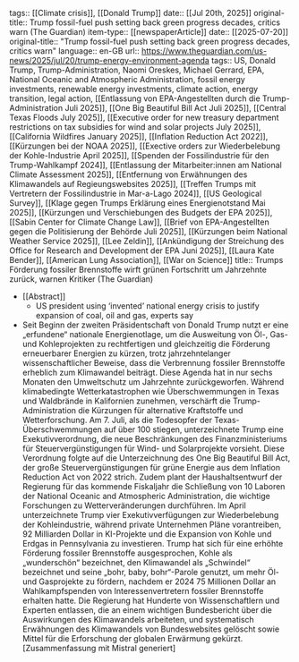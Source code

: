 tags:: [[Climate crisis]], [[Donald Trump]]
date:: [[Jul 20th, 2025]]
original-title:: Trump fossil-fuel push setting back green progress decades, critics warn (The Guardian)
item-type:: [[newspaperArticle]]
date:: [[2025-07-20]]
original-title:: "Trump fossil-fuel push setting back green progress decades, critics warn"
language:: en-GB
url:: https://www.theguardian.com/us-news/2025/jul/20/trump-energy-environment-agenda
tags::  US, Donald Trump, Trump-Administration, Naomi Oreskes, Michael Gerrard, EPA, National Oceanic and Atmospheric Administration, fossil energy investments, renewable energy investments, climate action, energy transition, legal action,  [[Entlassung von EPA-Angestellten durch die Trump-Administration Juli 2025]], [[One Big Beautiful Bill Act Juli 2025]], [[Central Texas Floods July 2025]], [[Executive order for new treasury department restrictions on tax subsidies for wind and solar projects July 2025]], [[California Wildfires January 2025]], [[Inflation Reduction Act 2022]], [[Kürzungen bei der NOAA 2025]], [[Exective orders zur Wiederbelebung der Kohle-Industrie April 2025]], [[Spenden der Fossilindustrie für den Trump-Wahlkampf 2024]], [[Entlassung der Mitarbeiter:innen am National Climate Assessment 2025]], [[Entfernung von Erwähnungen des Klimawandels auf Regieungswebsites 2025]], [[Treffen Trumps mit Vertretern der Fossilindustrie in Mar-a-Lago 2024]], [[US Geological Survey]], [[Klage gegen Trumps Erklärung eines Energienotstand Mai 2025]], [[Kürzungen und Verschiebungen des Budgets der EPA 2025]], [[Sabin Center for Climate Change Law]], [[Brief von EPA-Angestellten gegen die Politisierung der Behörde Juli 2025]], [[Kürzungen beim National Weather Service 2025]], [[Lee Zeldin]], [[Ankündigung der Streichung des Office for Research and Development der EPA Juni 2025]], [[Laura Kate Bender]], [[American Lung Association]], [[War on Science]] 
title:: Trumps Förderung fossiler Brennstoffe wirft grünen Fortschritt um Jahrzehnte zurück, warnen Kritiker (The Guardian)

- [[Abstract]]
	- US president using ‘invented’ national energy crisis to justify expansion of coal, oil and gas, experts say
- Seit Beginn der zweiten Präsidentschaft von Donald Trump nutzt er 
  eine „erfundene“ nationale Energienotlage, um die Ausweitung von Öl-, Gas- und Kohleprojekten zu rechtfertigen und gleichzeitig die Förderung erneuerbarer Energien zu kürzen, trotz jahrzehntelanger 
  wissenschaftlicher Beweise, dass die Verbrennung fossiler Brennstoffe erheblich zum Klimawandel beiträgt. Diese Agenda hat in nur sechs Monaten den Umweltschutz um Jahrzehnte zurückgeworfen. Während klimabedingte Wetterkatastrophen wie Überschwemmungen in Texas und Waldbrände in Kalifornien zunehmen, verschärft die Trump-Administration  die Kürzungen für alternative Kraftstoffe und Wetterforschung. Am 7.  Juli, als die Todesopfer der Texas-Überschwemmungen auf über 100 
  stiegen, unterzeichnete Trump eine Exekutivverordnung, die neue 
  Beschränkungen des Finanzministeriums für Steuervergünstigungen für Wind- und Solarprojekte vorsieht. Diese Verordnung folgte auf die 
  Unterzeichnung des One Big Beautiful Bill Act, der große 
  Steuervergünstigungen für grüne Energie aus dem Inflation Reduction Act von 2022 strich. Zudem plant der Haushaltsentwurf der Regierung für das  kommende Fiskaljahr die Schließung von 10 Laboren der National Oceanic and Atmospheric Administration, die wichtige Forschungen zu Wetterveränderungen durchführen. Im April unterzeichnete Trump vier Exekutivverfügungen zur Wiederbelebung der Kohleindustrie, während private Unternehmen Pläne vorantreiben, 92 Milliarden Dollar in KI-Projekte und die Expansion von Kohle und Erdgas in Pennsylvania zu investieren. Trump hat sich für eine erhöhte Förderung fossiler Brennstoffe ausgesprochen, Kohle als „wunderschön“ bezeichnet, den 
  Klimawandel als „Schwindel“ bezeichnet und seine „bohr, baby, 
  bohr“-Parole genutzt, um mehr Öl- und Gasprojekte zu fördern, nachdem er 2024 75 Millionen Dollar an Wahlkampfspenden von Interessenvertretern  fossiler Brennstoffe erhalten hatte. Die Regierung hat Hunderte von  Wissenschaftlern und Experten entlassen, die an einem wichtigen  Bundesbericht über die Auswirkungen des Klimawandels arbeiteten, und  systematisch Erwähnungen des Klimawandels von Bundeswebsites gelöscht 
  sowie Mittel für die Erforschung der globalen Erwärmung gekürzt. 
  [Zusammenfassung mit Mistral generiert]